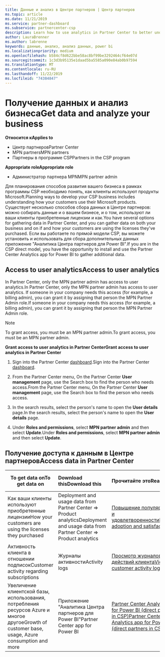 ```yaml
---
title: Данные и анализ в Центре партнеров | Центр партнеров
ms.topic: article
ms.date: 11/21/2019
ms.service: partner-dashboard
ms.subservice: partnercenter-csp
description: Learn how to use analytics in Partner Center to better understand your business and how your customers are using the licenses you've purchased.
author: LauraBrenner
ms.author: labrenne
keywords: данные, анализ, анализ данных, power bi
ms.localizationpriority: medium
ms.openlocfilehash: b584cf8d622bbe58ac8bf99be3292464cf64e07d
ms.sourcegitcommit: 1c3d3b95135e1daad5ba5585a090e84ab0b97594
ms.translationtype: MT
ms.contentlocale: ru-RU
ms.lasthandoff: 11/22/2019
ms.locfileid: "74384847"
---
```

# <a name="get-data-and-analyze-your-business"></a><span data-ttu-id="0b845-104">Получение данных и анализ бизнеса</span><span class="sxs-lookup"><span data-stu-id="0b845-104">Get data and analyze your business</span></span>

<span data-ttu-id="0b845-105">**Относится к**</span><span class="sxs-lookup"><span data-stu-id="0b845-105">**Applies to**</span></span>

- <span data-ttu-id="0b845-106">Центр партнеров</span><span class="sxs-lookup"><span data-stu-id="0b845-106">Partner Center</span></span>
- <span data-ttu-id="0b845-107">MPN partners</span><span class="sxs-lookup"><span data-stu-id="0b845-107">MPN partners</span></span>
- <span data-ttu-id="0b845-108">Партнеры в программе CSP</span><span class="sxs-lookup"><span data-stu-id="0b845-108">Partners in the CSP program</span></span>

<span data-ttu-id="0b845-109">**Appropriate role**</span><span class="sxs-lookup"><span data-stu-id="0b845-109">**Appropriate role**</span></span>

- <span data-ttu-id="0b845-110">Администратор партнера MPN</span><span class="sxs-lookup"><span data-stu-id="0b845-110">MPN partner admin</span></span>

<span data-ttu-id="0b845-111">Для планирования способов развития вашего бизнеса в рамках программы CSP необходимо понять, как клиенты используют продукты Microsoft.</span><span class="sxs-lookup"><span data-stu-id="0b845-111">Planning ways to develop your CSP business includes understanding how your customers use their Microsoft products.</span></span> <span data-ttu-id="0b845-112">Существует несколько способов сбора данных в Центре партнеров: можно собирать данные и о вашем бизнесе, и о том, используют ли ваши клиенты приобретенные лицензии и как.</span><span class="sxs-lookup"><span data-stu-id="0b845-112">You have several options for gathering data in Partner Center, and you can gather data on both your business and on if and how your customers are using the licenses they've purchased.</span></span> <span data-ttu-id="0b845-113">Если вы работаете по прямой модели CSP, вы можете установить и использовать для сбора дополнительных данных приложение "Аналитика Центра партнеров для Power BI".</span><span class="sxs-lookup"><span data-stu-id="0b845-113">If you are in the CSP direct model, you have the opportunity to install and use the Partner Center Analytics app for Power BI to gather additional data.</span></span>

## <a name="access-to-user-analytics"></a><span data-ttu-id="0b845-114">Access to user analytics</span><span class="sxs-lookup"><span data-stu-id="0b845-114">Access to user analytics</span></span>

<span data-ttu-id="0b845-115">In Partner Center, only the MPN partner admin has access to user analytics.</span><span class="sxs-lookup"><span data-stu-id="0b845-115">In Partner Center, only the MPN partner admin has access to user analytics.</span></span> <span data-ttu-id="0b845-116">If someone in your company needs this access (for example, a billing admin), you can grant it by assigning that person the MPN Partner Admin role.</span><span class="sxs-lookup"><span data-stu-id="0b845-116">If someone in your company needs this access (for example, a billing admin), you can grant it by assigning that person the MPN Partner Admin role.</span></span>

>[!NOTE] 
><span data-ttu-id="0b845-117">To grant access, you must be an MPN partner admin.</span><span class="sxs-lookup"><span data-stu-id="0b845-117">To grant access, you must be an MPN partner admin.</span></span>

<span data-ttu-id="0b845-118">**Grant access to user analytics in Partner Center**</span><span class="sxs-lookup"><span data-stu-id="0b845-118">**Grant access to user analytics in Partner Center**</span></span> 

1. <span data-ttu-id="0b845-119">Sign into the Partner Center [dashboard](https://partner.microsoft.com/dashboard).</span><span class="sxs-lookup"><span data-stu-id="0b845-119">Sign into the Partner Center [dashboard](https://partner.microsoft.com/dashboard).</span></span>

2. <span data-ttu-id="0b845-120">From the Partner Center menu, On the Partner Center **User management** page, use the Search box to find the person who needs access.</span><span class="sxs-lookup"><span data-stu-id="0b845-120">From the Partner Center menu, On the Partner Center **User management** page, use the Search box to find the person who needs access.</span></span>
2.  <span data-ttu-id="0b845-121">In the search results, select the person's name to open the **User details** page.</span><span class="sxs-lookup"><span data-stu-id="0b845-121">In the search results, select the person's name to open the **User details** page.</span></span>
3.  <span data-ttu-id="0b845-122">Under **Roles and permissions**, select **MPN partner admin** and then select **Update**.</span><span class="sxs-lookup"><span data-stu-id="0b845-122">Under **Roles and permissions**, select **MPN partner admin** and then select **Update**.</span></span>

 
## <a name="access-data-in-partner-center"></a><span data-ttu-id="0b845-123">Получение доступа к данным в Центре партнеров</span><span class="sxs-lookup"><span data-stu-id="0b845-123">Access data in Partner Center</span></span>

|<span data-ttu-id="0b845-124">**To get data on**</span><span class="sxs-lookup"><span data-stu-id="0b845-124">**To get data on**</span></span>   |<span data-ttu-id="0b845-125">**Download this**</span><span class="sxs-lookup"><span data-stu-id="0b845-125">**Download this**</span></span>   |<span data-ttu-id="0b845-126">**Прочитайте это**</span><span class="sxs-lookup"><span data-stu-id="0b845-126">**Read this**</span></span>   | <span data-ttu-id="0b845-127">**Относится к**</span><span class="sxs-lookup"><span data-stu-id="0b845-127">**Applies to**</span></span>    |
|---------------------|:-----------------------|:---------------|:--------------|
|<span data-ttu-id="0b845-128">Как ваши клиенты используют приобретенные лицензии</span><span class="sxs-lookup"><span data-stu-id="0b845-128">How your customers are using the licenses they purchased</span></span>   |<span data-ttu-id="0b845-129">Deployment and usage data from Partner Center => Product analytics</span><span class="sxs-lookup"><span data-stu-id="0b845-129">Deployment and usage data from Partner Center => Product analytics</span></span>   |[<span data-ttu-id="0b845-130">Повышение популярности и удовлетворенности</span><span class="sxs-lookup"><span data-stu-id="0b845-130">Increase adoption and satisfaction</span></span>](increasing-adoption-and-satisfaction.md)|<span data-ttu-id="0b845-131">Партнеры CSP</span><span class="sxs-lookup"><span data-stu-id="0b845-131">CSP partners</span></span>|
|<span data-ttu-id="0b845-132">Активность клиента в отношении подписок</span><span class="sxs-lookup"><span data-stu-id="0b845-132">Customer activity regarding subscriptions</span></span>   |<span data-ttu-id="0b845-133">Журналы активности</span><span class="sxs-lookup"><span data-stu-id="0b845-133">Activity logs</span></span>   |[<span data-ttu-id="0b845-134">Просмотр журналов действий клиента</span><span class="sxs-lookup"><span data-stu-id="0b845-134">View customer activity logs</span></span>](activity-logs.md)|<span data-ttu-id="0b845-135">Партнеры CSP</span><span class="sxs-lookup"><span data-stu-id="0b845-135">CSP partners</span></span>   |
|<span data-ttu-id="0b845-136">Увеличение клиентской базы, использования, потребления ресурсов Azure и многое другое</span><span class="sxs-lookup"><span data-stu-id="0b845-136">Growth of customer base, usage, Azure consumption and more</span></span>   |<span data-ttu-id="0b845-137">Приложение "Аналитика Центра партнеров для Power BI"</span><span class="sxs-lookup"><span data-stu-id="0b845-137">Partner Center app for Power BI</span></span>   |[<span data-ttu-id="0b845-138">Partner Center Analytics app for Power BI (direct partners in CSP)</span><span class="sxs-lookup"><span data-stu-id="0b845-138">Partner Center Analytics app for Power BI (direct partners in CSP)</span></span>](power-bi-app-for-direct-partners.md)|<span data-ttu-id="0b845-139">Прямые партнеры CSP</span><span class="sxs-lookup"><span data-stu-id="0b845-139">CSP direct partners</span></span>|






